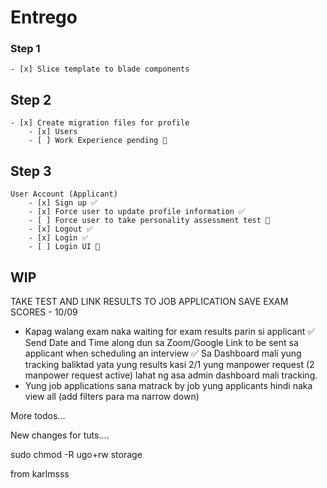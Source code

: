 # Entrego

### Step 1
    - [x] Slice template to blade components 
## Step 2
    - [x] Create migration files for profile
        - [x] Users 
        - [ ] Work Experience pending 🚧
## Step 3
    User Account (Applicant)
        - [x] Sign up ✅
        - [x] Force user to update profile information ✅
        - [ ] Force user to take personality assessment test 🚧
        - [x] Logout ✅
        - [x] Login ✅
        - [ ] Login UI 🚧
    

## WIP
TAKE TEST AND LINK RESULTS TO JOB APPLICATION
SAVE EXAM SCORES - 10/09


- Kapag walang exam naka waiting for exam results parin si applicant
✅ Send Date and Time along dun sa Zoom/Google Link to be sent sa applicant when scheduling an interview
✅ Sa Dashboard mali yung tracking baliktad yata yung results kasi 2/1 yung manpower request (2 manpower request active) lahat ng asa admin dashboard mali tracking. 
- Yung job applications sana matrack by job yung  applicants hindi naka view all (add filters para ma narrow down)

More todos...

New changes for tuts....


sudo chmod -R ugo+rw storage

from karlmsss